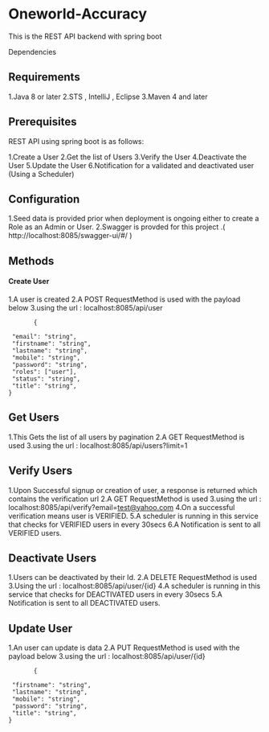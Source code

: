 # Oneworld-Accuracy

This is the REST API backend with spring boot

Dependencies
## Requirements
1.Java 8 or later
2.STS , IntelliJ , Eclipse
3.Maven 4 and later

## Prerequisites
REST API using spring boot is as follows:

1.Create a User
2.Get the list of Users 
3.Verify the User 
4.Deactivate the User 
5.Update the User 
6.Notification for a validated and deactivated user (Using a Scheduler)


## Configuration
1.Seed data is provided prior when deployment is ongoing either to create a Role as an Admin or User.
2.Swagger is provded for this project .( http://localhost:8085/swagger-ui/#/ )


## Methods
#### Create User
1.A user is created
2.A POST RequestMethod is used with the payload below
3.using the url :  localhost:8085/api/user

 ```payload
        {
 
  "email": "string",
  "firstname": "string",
  "lastname": "string",
  "mobile": "string",
  "password": "string",
  "roles": ["user"],
  "status": "string",
  "title": "string",
}
 ```


## Get Users
1.This Gets the list of all users by pagination
2.A GET RequestMethod is used
3.using the url :  localhost:8085/api/users?limit=1


## Verify Users
1.Upon Successful signup or creation of user, a response is returned which contains the verification url
2.A GET RequestMethod is used 
3.using the url :  localhost:8085/api/verify?email=test@yahoo.com
4.On a successful verification means user is VERIFIED.
5.A scheduler is running in this service that checks for VERIFIED users in every 30secs
6.A Notification is sent to all VERIFIED users.


## Deactivate Users
1.Users can be deactivated by their Id.
2.A DELETE RequestMethod is used 
3.Using the url :  localhost:8085/api/user/{id}
4.A scheduler is running in this service that checks  for DEACTIVATED users in every 30secs
5.A Notification is sent to all DEACTIVATED users.


## Update User
1.An user can update is data 
2.A PUT RequestMethod is used with the payload below
3.using the url :  localhost:8085/api/user/{id}

 ```payload
        {
 
  "firstname": "string",
  "lastname": "string",
  "mobile": "string",
  "password": "string",
  "title": "string",
}
 ```







